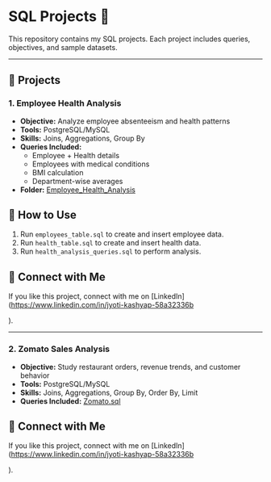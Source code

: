 # SQL Projects 🚀

This repository contains my SQL projects. Each project includes queries, objectives, and sample datasets.

---

## 📂 Projects

### 1. Employee Health Analysis
- **Objective:** Analyze employee absenteeism and health patterns  
- **Tools:** PostgreSQL/MySQL  
- **Skills:** Joins, Aggregations, Group By  
- **Queries Included:**  
  - Employee + Health details  
  - Employees with medical conditions  
  - BMI calculation  
  - Department-wise averages  
- **Folder:** [Employee_Health_Analysis](./Employee_Health_Analysis/Health.sql)
## 🚀 How to Use
1. Run `employees_table.sql` to create and insert employee data.
2. Run `health_table.sql` to create and insert health data.
3. Run `health_analysis_queries.sql` to perform analysis.

## 🔗 Connect with Me
If you like this project, connect with me on [LinkedIn](https://www.linkedin.com/in/jyoti-kashyap-58a32336b

).


---

### 2. Zomato Sales Analysis
- **Objective:** Study restaurant orders, revenue trends, and customer behavior  
- **Tools:** PostgreSQL/MySQL  
- **Skills:** Joins, Aggregations, Group By, Order By, Limit  
- **Queries Included:** [Zomato.sql](./Zomato_Sales_Analysis/Zomato.sql)

## 🔗 Connect with Me
If you like this project, connect with me on [LinkedIn](https://www.linkedin.com/in/jyoti-kashyap-58a32336b

).




